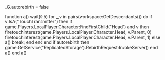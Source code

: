 _G.autorebirth = false
 
function a()
   wait(0.5)
   for _,v in pairs(workspace:GetDescendants()) do
       if v:IsA("TouchTransmitter") then
           if game.Players.LocalPlayer.Character:FindFirstChild("Head") and v then
               firetouchinterest(game.Players.LocalPlayer.Character.Head, v.Parent, 0)
               firetouchinterest(game.Players.LocalPlayer.Character.Head, v.Parent, 1)
           else
               a()
               break;
           end
       end
   end
   if autorebirth then
       game:GetService("ReplicatedStorage").RebirthRequest:InvokeServer()
   end
   a()
end
a()
